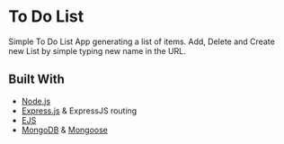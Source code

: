 # To Do List
Simple To Do List App generating a list of items. Add, Delete and Create new List by simple typing new name in the URL.

## Built With
* [Node.js](https://nodejs.org/en/about/)
* [Express.js](https://expressjs.com/) & ExpressJS routing
* [EJS](https://ejs.co/)
* [MongoDB](https://www.mongodb.com/) & [Mongoose](https://mongoosejs.com/docs/index.html)
